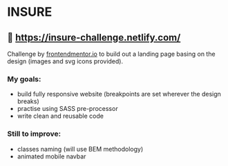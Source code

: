 # INSURE

## :movie_camera: https://insure-challenge.netlify.com/

Challenge by [frontendmentor.io](https://www.frontendmentor.io/challenges/insure-landing-page-uTU68JV8) to build out a landing page basing on the design (images and svg icons provided). 

### My goals:
* build fully responsive website (breakpoints are set wherever the design breaks)
* practise using SASS pre-processor
* write clean and reusable code

### Still to improve:
* classes naming (will use BEM methodology)
* animated mobile navbar
